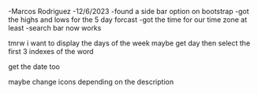 -Marcos Rodriguez
-12/6/2023
-found a side bar option on bootstrap
-got the highs and lows for the 5 day forcast
-got the time for our time zone at least
-search bar now works

tmrw i want to display the days of the week
maybe get day then select the first 3 indexes of the word 

get the date too 

maybe change icons depending on the description